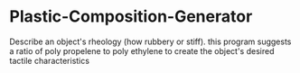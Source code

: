 # Plastic-Composition-Generator
Describe an object's rheology (how rubbery or stiff).  this program suggests a ratio of poly propelene to poly ethylene to create the object's desired tactile characteristics 
